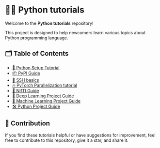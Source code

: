 # 👨‍💻 Python tutorials

Welcome to the **Python tutorials** repository!

This project is designed to help newcomers learn various topics about Python programming language.


## 🗂️ Table of Contents

- [🐍 Python Setup Tutorial](./Python-Setup-Tutorial.md)
- [📦 PyPI Guide](./PyPI-Guide.md)
- [🛜 SSH basics](./SSH-basics.md)
- [🔥 PyTorch Parallelization tutorial](./PyTorch-Parallelization-tutorial.md)
- [🧠 NIfTI Guide](./NIfTI-Guide.md)
- [🤖 Deep Learning Project Guide](./Deep-Learning-Project-Guide.md)
- [🧪 Machine Learning Project Guide](./Machine-Learning-Project-Guide.md)
- [🛠️ Python Project Guide](./Python-Project-Guide.md)


## 🤝 Contribution

If you find these tutorials helpful or have suggestions for improvement, feel free to contribute to this repository, give it a star, and share it.
